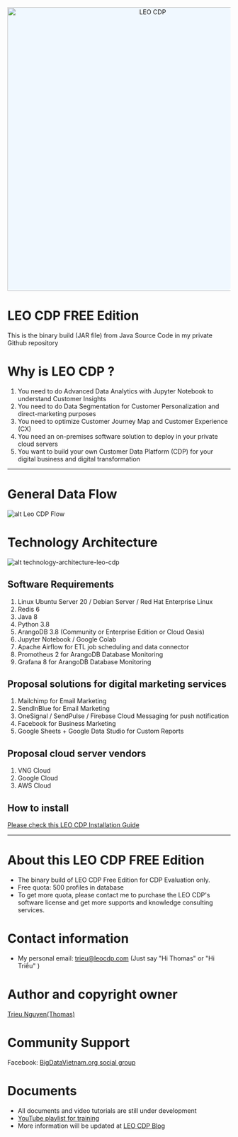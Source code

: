 <div style="background-color: #F0F8FF; text-align:center; border-radius:8px;">
	<img src="https://cdn.jsdelivr.net/gh/USPA-Technology/leo-cdp-static-files@latest//images/leo-cdp-logo.png" alt="LEO CDP" style="width:640px;margin:auto;"/>
</div>

# LEO CDP FREE Edition

This is the binary build (JAR file) from Java Source Code in my private Github repository

# Why is LEO CDP ?

1. You need to do Advanced Data Analytics with Jupyter Notebook to understand Customer Insights
2. You need to do Data Segmentation for Customer Personalization and direct-marketing purposes
3. You need to optimize Customer Journey Map and Customer Experience (CX)
4. You need an on-premises software solution to deploy in your private cloud servers
5. You want to build your own Customer Data Platform (CDP) for your digital business and digital transformation

---

# General Data Flow

![alt Leo CDP Flow](https://1.bp.blogspot.com/-5LDHS3iflqU/YQOKwcrx_LI/AAAAAAAAMgA/5tmJWbsKNdYiMBGS5SNsOh5weX2owj_9QCLcBGAsYHQ/s2048/LEO%2BCDP%2Bversion%2B1.0%2BChecklist-Data%2BFlow%2BLeo%2BCDP.png)

# Technology Architecture

![alt technology-architecture-leo-cdp](https://cdn.jsdelivr.net/gh/trieu/leo-cdp-free-edition@latest/technology-architecture-leo-cdp-version-1.0-aug.22.2021.png)

## Software Requirements

1. Linux Ubuntu Server 20 / Debian Server / Red Hat Enterprise Linux
2. Redis 6
3. Java 8
4. Python 3.8
5. ArangoDB 3.8 (Community or Enterprise Edition or Cloud Oasis)
6. Jupyter Notebook / Google Colab
7. Apache Airflow for ETL job scheduling and data connector
8. Promotheus 2 for ArangoDB Database Monitoring
9. Grafana 8 for ArangoDB Database Monitoring

## Proposal solutions for digital marketing services

1. Mailchimp for Email Marketing
2. SendInBlue for Email Marketing
3. OneSignal / SendPulse / Firebase Cloud Messaging for push notification
4. Facebook for Business Marketing 
5. Google Sheets + Google Data Studio for Custom Reports

## Proposal cloud server vendors

1. VNG Cloud 
2. Google Cloud
3. AWS Cloud

## How to install

[Please check this LEO CDP Installation Guide](https://github.com/trieu/leo-cdp-free-edition/blob/main/all-documents/NOTES-FOR-NEW-SETUP.md)

---

# About this LEO CDP FREE Edition

* The binary build of LEO CDP Free Edition for CDP Evaluation only.
* Free quota: 500 profiles in database
* To get more quota, please contact me to purchase the LEO CDP's software license and get more supports and knowledge consulting services.

# Contact information 

* My personal email: trieu@leocdp.com (Just say "Hi Thomas" or "Hi Triều" )

# Author and copyright owner

<a href="https://www.facebook.com/tantrieuf31" target="_blank"> Trieu Nguyen(Thomas) </a>

# Community Support 

Facebook: <a href="https://www.facebook.com/groups/bigdatavietnam.org/" target="_blank">  BigDataVietnam.org social group </a>

# Documents 

* All documents and video tutorials are still under development 
* <a href="https://youtube.com/playlist?list=PL7YpzmBoIETSD7jnVlvfNxhSa8V2BY3-8" target="_blank" > YouTube playlist for training </a>
* More information will be updated at <a href="https://knowledge.leocdp.net/" target="_blank"> LEO CDP Blog </a>
